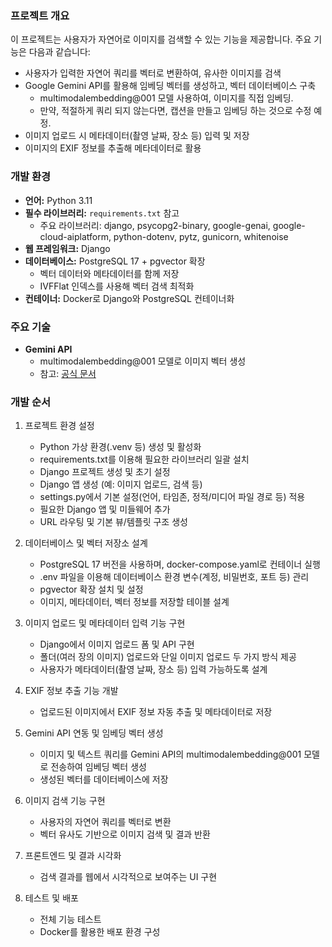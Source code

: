 ### 프로젝트 개요

이 프로젝트는 사용자가 자연어로 이미지를 검색할 수 있는 기능을 제공합니다. 주요 기능은 다음과 같습니다:

- 사용자가 입력한 자연어 쿼리를 벡터로 변환하여, 유사한 이미지를 검색
- Google Gemini API를 활용해 임베딩 벡터를 생성하고, 벡터 데이터베이스 구축
  - multimodalembedding@001 모델 사용하여, 이미지를 직접 임베딩.
  - 만약, 적절하게 쿼리 되지 않는다면, 캡션을 만들고 임베딩 하는 것으로 수정 예정.
- 이미지 업로드 시 메타데이터(촬영 날짜, 장소 등) 입력 및 저장
- 이미지의 EXIF 정보를 추출해 메타데이터로 활용

### 개발 환경

- **언어:** Python 3.11
- **필수 라이브러리:** `requirements.txt` 참고
  - 주요 라이브러리: django, psycopg2-binary, google-genai, google-cloud-aiplatform, python-dotenv, pytz, gunicorn, whitenoise
- **웹 프레임워크:** Django
- **데이터베이스:** PostgreSQL 17 + pgvector 확장
  - 벡터 데이터와 메타데이터를 함께 저장
  - IVFFlat 인덱스를 사용해 벡터 검색 최적화
- **컨테이너:** Docker로 Django와 PostgreSQL 컨테이너화

### 주요 기술

- **Gemini API**
  - multimodalembedding@001 모델로 이미지 벡터 생성
  - 참고: [공식 문서](https://cloud.google.com/vertex-ai/generative-ai/docs/embeddings/get-multimodal-embeddings)

### 개발 순서

1. 프로젝트 환경 설정
   - Python 가상 환경(.venv 등) 생성 및 활성화
   - requirements.txt를 이용해 필요한 라이브러리 일괄 설치
   - Django 프로젝트 생성 및 초기 설정
   - Django 앱 생성 (예: 이미지 업로드, 검색 등)
   - settings.py에서 기본 설정(언어, 타임존, 정적/미디어 파일 경로 등) 적용
   - 필요한 Django 앱 및 미들웨어 추가
   - URL 라우팅 및 기본 뷰/템플릿 구조 생성

2. 데이터베이스 및 벡터 저장소 설계
   - PostgreSQL 17 버전을 사용하며, docker-compose.yaml로 컨테이너 실행
   - .env 파일을 이용해 데이터베이스 환경 변수(계정, 비밀번호, 포트 등) 관리
   - pgvector 확장 설치 및 설정
   - 이미지, 메타데이터, 벡터 정보를 저장할 테이블 설계

3. 이미지 업로드 및 메타데이터 입력 기능 구현
   - Django에서 이미지 업로드 폼 및 API 구현
   - 폴더(여러 장의 이미지) 업로드와 단일 이미지 업로드 두 가지 방식 제공
   - 사용자가 메타데이터(촬영 날짜, 장소 등) 입력 가능하도록 설계

4. EXIF 정보 추출 기능 개발
   - 업로드된 이미지에서 EXIF 정보 자동 추출 및 메타데이터로 저장

5. Gemini API 연동 및 임베딩 벡터 생성
   - 이미지 및 텍스트 쿼리를 Gemini API의 multimodalembedding@001 모델로 전송하여 임베딩 벡터 생성
   - 생성된 벡터를 데이터베이스에 저장

6. 이미지 검색 기능 구현
   - 사용자의 자연어 쿼리를 벡터로 변환
   - 벡터 유사도 기반으로 이미지 검색 및 결과 반환

7. 프론트엔드 및 결과 시각화
   - 검색 결과를 웹에서 시각적으로 보여주는 UI 구현

8. 테스트 및 배포
   - 전체 기능 테스트
   - Docker를 활용한 배포 환경 구성

